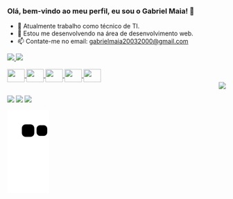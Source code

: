 ### Olá, bem-vindo ao meu perfil, eu sou o Gabriel Maia! 👋

- 🔭 Atualmente trabalho como técnico de TI.
- 🌱 Estou me desenvolvendo na área de desenvolvimento web.
- 📫 Contate-me no email: gabrielmaia20032000@gmail.com

<div>
  <a href="https://beacons.ai/DeveloperMaia">
  <img height="180em"src="https://github-readme-stats.vercel.app/api?username=DeveloperMaia&show_icons=true&theme=dark&include_all_commits=true&count_private=true"/>
  <img height="180em" src="https://github-readme-stats.vercel.app/api/top-langs/?username=DeveloperMaia&layout=compact&langs_count=16&theme=dark"/>
</div>
  
  <div style="display: inline_block"><br>
  <img align="center" height="30" width="40" src="https://cdn.jsdelivr.net/gh/devicons/devicon/icons/csharp/csharp-original.svg" />
  <img align="center" height="30" width="40" src="https://cdn.jsdelivr.net/gh/devicons/devicon/icons/javascript/javascript-original.svg" />
  <img align="center" height="30" width="40"  src="https://cdn.jsdelivr.net/gh/devicons/devicon/icons/html5/html5-original.svg" />
  <img align="center" height="30" width="40" src="https://cdn.jsdelivr.net/gh/devicons/devicon/icons/css3/css3-original.svg" />
  <img align="center" height="30" width="40" src="https://cdn.jsdelivr.net/gh/devicons/devicon/icons/mysql/mysql-plain.svg" />
  
  
</div>
  
 <img align="right" height="200" src="https://i.ibb.co/whpVjQB/5e9.gif" />
<br>
 
  
  <div>
  
  <a href="https://www.instagram.com/o.m.a.i.a/" target="_blank"><img src="https://img.shields.io/badge/-Instagram-%23E4405F?style=for-the-badge&logo=instagram&logoColor=white" target="_blank"></a>
  <a href = "mailto:gabrielmaia20032000@gmail.com"><img src="https://img.shields.io/badge/Gmail-D14836?style=for-the-badge&logo=gmail&logoColor=white" target="_blank"></a>
  <a href="https://www.linkedin.com/in/gabriel-maia-medeiros-3b7147172/"  target="_blank"><img src="https://img.shields.io/badge/-LinkedIn-%230077B5?style=for-the-badge&logo=linkedin&logoColor=white" target="_blank"></a>   
    
</div>
  
  ![Snake animation](https://github.com/DeveloperMaia/DeveloperMaia/blob/output/github-contribution-grid-snake.svg)
  
  
